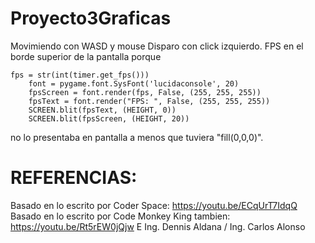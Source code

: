 # Proyecto3Graficas
Movimiendo con WASD y mouse
Disparo con click izquierdo.
FPS en el borde superior de la pantalla porque 
```
fps = str(int(timer.get_fps()))
    font = pygame.font.SysFont('lucidaconsole', 20)
    fpsScreen = font.render(fps, False, (255, 255, 255))
    fpsText = font.render("FPS: ", False, (255, 255, 255))
    SCREEN.blit(fpsText, (HEIGHT, 0))
    SCREEN.blit(fpsScreen, (HEIGHT, 20))
 ```
no lo presentaba en pantalla a menos que tuviera "fill(0,0,0)".
# REFERENCIAS:
Basado en lo escrito por Coder Space:
https://youtu.be/ECqUrT7IdqQ
Basado en lo escrito por Code Monkey King tambien:
https://youtu.be/Rt5rEW0jQjw
E Ing. Dennis Aldana / Ing. Carlos Alonso
